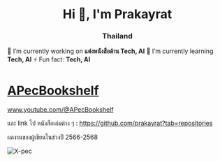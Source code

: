 <h1 align="center">Hi 👋, I'm Prakayrat</h1>
<h3 align="center">  Thailand</h3>

🔭 I’m currently working on **แต่งหนังสือด้าน Tech, AI**
🌱 I’m currently learning **Tech, AI**
⚡ Fun fact: **Tech, AI**

# [APecBookshelf](https://www.youtube.com/@APecBookshelf)
www.youtube.com/@APecBookshelf    

และ link ไป หนังสือเล่มต่าง ๆ : https://github.com/prakayrat?tab=repositories

ผลงานของผู้เขียนในช่วงปี 2566-2568

![X-pec](https://github.com/user-attachments/assets/a9f2f12d-e33e-4eb9-85a7-f7419c1adfcb)








